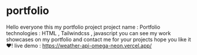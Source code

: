 # portfolio

Hello everyone this my portfolio project
project name : Portfolio
technologies : HTML , Tailwindcss , javascript
you can see my work showcases on my portfolio
and contact me for your projects
hope you like it ❤!
live demo : https://weather-api-omega-neon.vercel.app/

